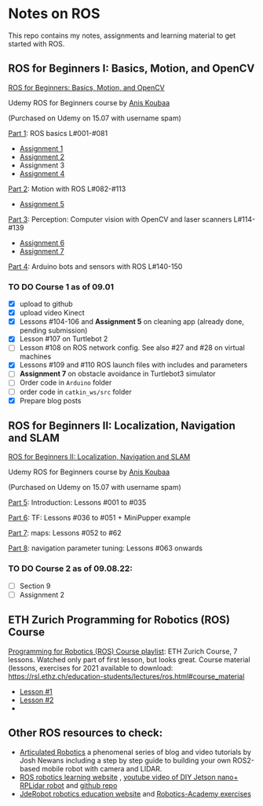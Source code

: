 # Notes on ROS

This repo contains my notes, assignments and learning material to get started with ROS.

## ROS for Beginners I: Basics, Motion, and OpenCV
[ROS for Beginners: Basics, Motion, and OpenCV](https://www.udemy.com/course/ros-essentials/)

Udemy ROS for Beginners course by [Anis Koubaa](https://www.udemy.com/user/anis-koubaa) 

(Purchased on Udemy on 15.07 with username spam) 

[Part 1](./ROS-notes/1.ROS-essentials-Nov21-Lessons-1-77.md): ROS basics L#001-#081

* [Assignment 1](./ROS-notes/ROS_Assignment_1.md)
* [Assignment 2](./ROS-notes/ROS_Assignment_2.md)
* Assignment 3
* [Assignment 4](./ROS-notes/ROS_Assignment_4.md)

[Part 2](./ROS-notes/2.ROS-essentials-Motion-Nov21-L82-112.md): Motion with ROS L#082-#113

* [Assignment 5](./ROS-notes/ROS_Assignment_5.md)

[Part 3](./ROS-notes/3.ROS-essentials-Perception-Dec21-L114.138.md): Perception: Computer vision with OpenCV and laser scanners L#114-#139

* [Assignment 6](./ROS-notes/ROS_Assignment_6.md)
* [Assignment 7](./ROS-notes/ROS_Assignment_7.md)

[Part 4](./ROS-notes/4.ROS-essentials-rosserial-Dec21.md): Arduino bots and sensors with ROS L#140-150

### TO DO Course 1 as of 09.01

- [x] upload to github
- [x] upload video Kinect
- [x] Lessons #104-106 and **Assignment 5** on cleaning app (already done, pending submission)
- [x] Lesson #107 on Turtlebot 2
- [ ] Lesson #108 on ROS network config. See also #27 and #28 on virtual machines
- [x] Lessons #109 and #110 ROS launch files with includes and parameters 
- [ ] **Assignment 7** on obstacle avoidance in Turtlebot3 simulator
- [ ] Order code in `Arduino` folder 
- [ ] order code in `catkin_ws/src` folder
- [x] Prepare blog posts

## ROS for Beginners II: Localization, Navigation and SLAM
[ROS for Beginners II: Localization, Navigation and SLAM](https://www.udemy.com/course/ros-navigation/)

Udemy ROS for Beginners course by [Anis Koubaa](https://www.udemy.com/user/anis-koubaa) 

(Purchased on Udemy on 15.07 with username spam) 

[Part 5](./ROS-notes/5.ROS-navigation-Intro-Jan22-L001-035.md): Introduction: Lessons #001 to #035

[Part 6](./ROS-notes/6.ROS-navigation-TF-Jan22-L036-051.md): TF: Lessons #036 to #051 + MiniPupper example

[Part 7](./ROS-notes/7.ROS-navigation-maps-Apr22-L052-062.md): maps: Lessons #052 to #62

[Part 8](./ROS-notes/8.ROS-navigation-tuning-Jul22-L063-0XX.md): navigation parameter tuning: Lessons #063 onwards

### TO DO Course 2 as of 09.08.22:

- [ ] Section 9
- [ ] Assignment 2

##  ETH Zurich Programming for Robotics (ROS) Course
[Programming for Robotics (ROS) Course playlist](https://www.youtube.com/playlist?list=PLE-BQwvVGf8HOvwXPgtDfWoxd4Cc6ghiP): ETH Zurich Course, 7 lessons. Watched only part of first lesson, but looks great. Course material (lessons, exercises for 2021 available to download: https://rsl.ethz.ch/education-students/lectures/ros.html#course_material

* [Lesson #1](./ROS-notes/ROS_ETH_Zurich_L1.md)
* [Lesson #2](./ROS-notes/ROS_ETH_Zurich_L2.md)
* 


## Other ROS resources to check:
* [Articulated Robotics](https://articulatedrobotics.xyz/) a phenomenal series of blog and video tutorials by Josh Newans including a step by step guide to building your own ROS2-based mobile robot with camera and LIDAR.
* [ROS robotics learning website](https://www.rosroboticslearning.com/) , [youtube video of DIY Jetson nano+ RPLidar robot](https://www.youtube.com/watch?v=Uz_i_sjVhIM) and [github repo](https://github.com/bandasaikrishna/Autonomous_Mobile_Robot)
* [JdeRobot robotics education website](https://jderobot.github.io/projects/robotics_education/) and [Robotics-Academy exercises](https://jderobot.github.io/RoboticsAcademy/exercises/)
